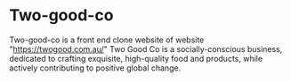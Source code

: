 # Two-good-co  
Two-good-co is a front end clone website of website "https://twogood.com.au/" 
Two Good Co is a socially-conscious business, dedicated to crafting exquisite, high-quality food and products, while actively contributing to positive global change.
